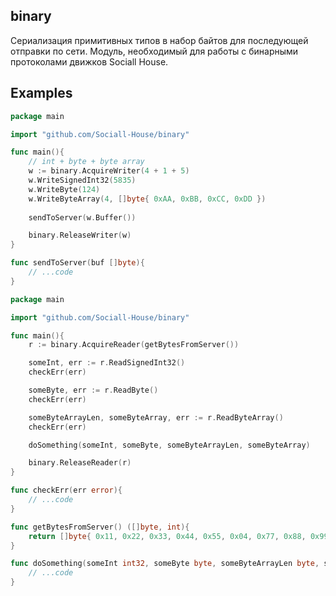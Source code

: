 ## binary

Сериализация примитивных типов в набор байтов для последующей отправки по сети.
Модуль, необходимый для работы с бинарными протоколами движков Sociall House.

## Examples

```go
package main

import "github.com/Sociall-House/binary" 

func main(){
    // int + byte + byte array
    w := binary.AcquireWriter(4 + 1 + 5)
    w.WriteSignedInt32(5835)
    w.WriteByte(124)
    w.WriteByteArray(4, []byte{ 0xAA, 0xBB, 0xCC, 0xDD })
    
    sendToServer(w.Buffer())

    binary.ReleaseWriter(w)
}

func sendToServer(buf []byte){
    // ...code
}
```

```go
package main

import "github.com/Sociall-House/binary" 

func main(){
    r := binary.AcquireReader(getBytesFromServer())

    someInt, err := r.ReadSignedInt32()
    checkErr(err)

    someByte, err := r.ReadByte()
    checkErr(err)

    someByteArrayLen, someByteArray, err := r.ReadByteArray()
    checkErr(err)

    doSomething(someInt, someByte, someByteArrayLen, someByteArray)

    binary.ReleaseReader(r)
}

func checkErr(err error){
    // ...code
}

func getBytesFromServer() ([]byte, int){
    return []byte{ 0x11, 0x22, 0x33, 0x44, 0x55, 0x04, 0x77, 0x88, 0x99, 0xAA }, 10
}

func doSomething(someInt int32, someByte byte, someByteArrayLen byte, someByteArray []byte){
    // ...code
}
```